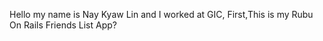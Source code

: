 Hello my name is Nay Kyaw Lin and I worked at GIC,
First,This is my Rubu On Rails Friends List App?
